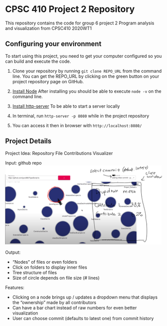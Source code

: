 # CPSC 410 Project 2 Repository

This repository contains the code for group 6 project 2 Program analysis and visualization from CPSC410 2020WT1

## Configuring your environment

To start using this project, you need to get your computer configured so you can build and execute the code.

1. Clone your repository by running `git clone REPO_URL` from the command line. You can get the REPO_URL by clicking on the green button on your project repository page on GitHub.

1. [Install Node](https://nodejs.org/en/download/) After installing you should be able to execute `node -v` on the command line.

1. [Install http-server](https://www.npmjs.com/package/http-server) To be able to start a server locally

1. In terminal, run `http-server -p 8080` while in the project repository 

1. You can access it then in browser with `http://localhost:8080/`

## Project Details

Project Idea:  Repository File Contributions Visualizer

Input: github repo  
![Example](assets/PoC.PNG)  

Output: 
- “Nodes” of files or even folders 
- Click on folders to display inner files 
- Tree structure of files
- Size of circle depends on file size (# lines)

Features:
- Clicking on a node brings up / updates a dropdown menu that displays the “ownership” made by all contributors 
- Can have a bar chart instead of raw numbers for even better visualization 
- User can choose commit (defaults to latest one) from commit history
